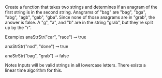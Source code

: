 Create a function that takes two strings and determines if an anagram of the first string is in the second string. Anagrams of "bag" are "bag", "bga", "abg", "agb", "gab", "gba". Since none of those anagrams are in "grab", the answer is false. A "g", "a", and "b" are in the string "grab", but they're split up by the "r".

Examples
anaStrStr("car", "race") ➞ true

anaStrStr("nod", "done") ➞ true

anaStrStr("bag", "grab") ➞ false

Notes
Inputs will be valid strings in all lowercase letters.
There exists a linear time algorithm for this.